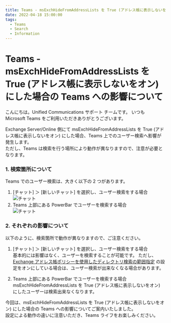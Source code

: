 ```yaml
---
title: Teams - msExchHideFromAddressLists を True (アドレス帳に表示しないをオン) にした場合の Teams への影響について
date: 2022-04-18 15:00:00
tags:
  - Teams
  - Search
  - Information
---
```


# Teams - msExchHideFromAddressLists を True (アドレス帳に表示しないをオン) にした場合の Teams への影響について

こんにちは。Unified Communications サポート チームです。
いつも Microsoft Teams をご利用いただきありがとうございます。

Exchange Server/Online 側にて msExchHideFromAddressLists を True (アドレス帳に表示しないをオン) にした場合、Teams 上でのユーザー検索へ影響が発生します。  
ただし、Teams は検索を行う場所により動作が異なりますので、注意が必要となります。

### 1. 検索箇所について
Teams でのユーザー検索は、大きく以下の 2 つがあります。
1. [チャット] ＞ [新しいチャット] を選択し、ユーザー検索をする場合  
![チャット](./chat.png) 
1. Teams 上部にある PowerBar でユーザーを検索する場合  
![チャット](./PowerBar.png) 


### 2. それぞれの影響について
以下のように、検索箇所で動作が異なりますので、ご注意ください。

1. [チャット] ＞ [新しいチャット] を選択し、ユーザー検索をする場合  
基本的には影響はなく、ユーザーを検索することが可能です。
ただし、[Exchange アドレス帳ポリシーを使用したディレクトリ検索の範囲指定](https://docs.microsoft.com/ja-jp/microsoftteams/teams-scoped-directory-search#turn-on-scoped-directory-search) の設定をオンにしている場合は、ユーザー検索が出来なくなる場合があります。  

1. Teams 上部にある PowerBar でユーザーを検索する場合  
msExchHideFromAddressLists を True (アドレス帳に表示しないをオン) にしたユーザーは検索出来なくなります。


今回は、msExchHideFromAddressLists を True (アドレス帳に表示しないをオン) にした場合の Teams への影響についてご案内いたしました。  
設定による動作の違いに注意いただき、Teams ライフをお楽しみください。
